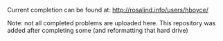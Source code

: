 Current completion can be found at:
    http://rosalind.info/users/hboyce/

Note: not all completed problems are uploaded here. This repository was added after completing some (and reformatting that hard drive)
